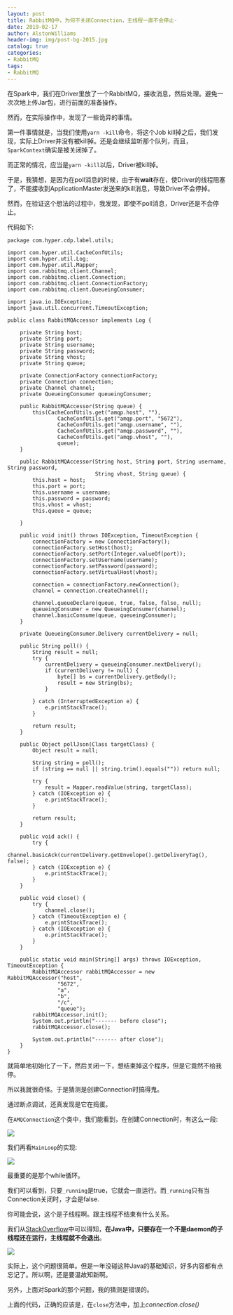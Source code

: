 ```yaml
---
layout: post
title: RabbitMQ中，为何不关闭Connection，主线程一直不会停止-
date: 2019-02-17
author: AlstonWilliams
header-img: img/post-bg-2015.jpg
catalog: true
categories:
- RabbitMQ
tags:
- RabbitMQ
---
```

在Spark中，我们在Driver里放了一个RabbitMQ，接收消息，然后处理。避免一次次地上传Jar包，进行前面的准备操作。

然而，在实际操作中，发现了一些诡异的事情。

第一件事情就是，当我们使用`yarn -kill`命令，将这个Job kill掉之后，我们发现，实际上Driver并没有被kill掉。还是会继续监听那个队列，而且，`SparkContext`确实是被关闭掉了。

而正常的情况，应当是`yarn -kill`以后，Driver被kill掉。

于是，我猜想，是因为在poll消息的时候，由于有**wait**存在，使Driver的线程阻塞了，不能接收到ApplicationMaster发送来的kill消息，导致Driver不会停掉。

然而，在验证这个想法的过程中，我发现，即使不poll消息，Driver还是不会停止。

代码如下:
~~~
package com.hyper.cdp.label.utils;

import com.hyper.util.CacheConfUtils;
import com.hyper.util.Log;
import com.hyper.util.Mapper;
import com.rabbitmq.client.Channel;
import com.rabbitmq.client.Connection;
import com.rabbitmq.client.ConnectionFactory;
import com.rabbitmq.client.QueueingConsumer;

import java.io.IOException;
import java.util.concurrent.TimeoutException;

public class RabbitMQAccessor implements Log {

    private String host;
    private String port;
    private String username;
    private String password;
    private String vhost;
    private String queue;

    private ConnectionFactory connectionFactory;
    private Connection connection;
    private Channel channel;
    private QueueingConsumer queueingConsumer;

    public RabbitMQAccessor(String queue) {
        this(CacheConfUtils.get("amqp.host", ""),
                CacheConfUtils.get("amqp.port", "5672"),
                CacheConfUtils.get("amqp.username", ""),
                CacheConfUtils.get("amqp.password", ""),
                CacheConfUtils.get("amqp.vhost", ""),
                queue);
    }

    public RabbitMQAccessor(String host, String port, String username, String password,
                            String vhost, String queue) {
        this.host = host;
        this.port = port;
        this.username = username;
        this.password = password;
        this.vhost = vhost;
        this.queue = queue;

    }

    public void init() throws IOException, TimeoutException {
        connectionFactory = new ConnectionFactory();
        connectionFactory.setHost(host);
        connectionFactory.setPort(Integer.valueOf(port));
        connectionFactory.setUsername(username);
        connectionFactory.setPassword(password);
        connectionFactory.setVirtualHost(vhost);

        connection = connectionFactory.newConnection();
        channel = connection.createChannel();

        channel.queueDeclare(queue, true, false, false, null);
        queueingConsumer = new QueueingConsumer(channel);
        channel.basicConsume(queue, queueingConsumer);
    }

    private QueueingConsumer.Delivery currentDelivery = null;

    public String poll() {
        String result = null;
        try {
            currentDelivery = queueingConsumer.nextDelivery();
            if (currentDelivery != null) {
                byte[] bs = currentDelivery.getBody();
                result = new String(bs);
            }

        } catch (InterruptedException e) {
            e.printStackTrace();
        }

        return result;
    }

    public Object pollJson(Class targetClass) {
        Object result = null;

        String string = poll();
        if (string == null || string.trim().equals("")) return null;

        try {
            result = Mapper.readValue(string, targetClass);
        } catch (IOException e) {
            e.printStackTrace();
        }

        return result;
    }

    public void ack() {
        try {
            channel.basicAck(currentDelivery.getEnvelope().getDeliveryTag(), false);
        } catch (IOException e) {
            e.printStackTrace();
        }
    }

    public void close() {
        try {
            channel.close();
        } catch (TimeoutException e) {
            e.printStackTrace();
        } catch (IOException e) {
            e.printStackTrace();
        }
    }

    public static void main(String[] args) throws IOException, TimeoutException {
        RabbitMQAccessor rabbitMQAccessor = new RabbitMQAccessor("host",
                "5672",
                "a",
                "b",
                "/c",
                "queue");
        rabbitMQAccessor.init();
        System.out.println("------- before close");
        rabbitMQAccessor.close();

        System.out.println("------- after close");
    }
}
~~~

就简单地初始化了一下，然后关闭一下，想结束掉这个程序，但是它竟然不给我停。

所以我就很奇怪。于是猜测是创建Connection时搞得鬼。

通过断点调试，还真发现是它在捣蛋。

在`AMQConnection`这个类中，我们能看到，在创建Connection时，有这么一段:

![](https://upload-images.jianshu.io/upload_images/4108852-08fcfde266e7863c.png?imageMogr2/auto-orient/strip%7CimageView2/2/w/1240)

我们再看`MainLoop`的实现:

![](https://upload-images.jianshu.io/upload_images/4108852-f272296b3270ed9b.png?imageMogr2/auto-orient/strip%7CimageView2/2/w/1240)

最重要的是那个while循环。

我们可以看到，只要`_running`是true，它就会一直运行。而`_running`只有当Connection关闭时，才会是false.

你可能会说，这个是子线程啊。跟主线程不结束有什么关系。

我们从[StackOverflow](https://stackoverflow.com/questions/9651842/will-main-thread-exit-before-child-threads-complete-execution)中可以得知，**在Java中，只要存在一个不是daemon的子线程还在运行，主线程就不会退出**。

![](https://upload-images.jianshu.io/upload_images/4108852-6ec6f957948a9456.png?imageMogr2/auto-orient/strip%7CimageView2/2/w/1240)

实际上，这个问题很简单。但是一年没碰这种Java的基础知识，好多内容都有点忘记了。所以啊，还是要温故知新啊。

另外，上面对Spark的那个问题，我的猜测是错误的。

上面的代码，正确的应该是，在`close`方法中，加上*connection.close()*
